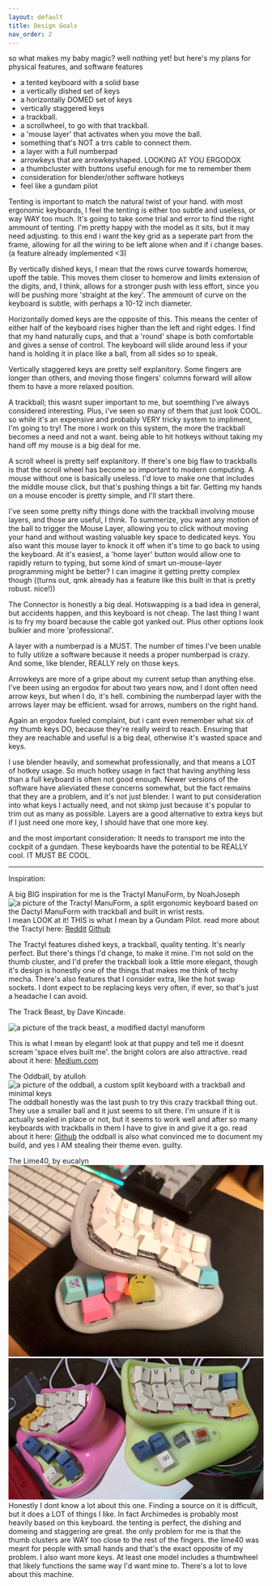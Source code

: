 ```yaml
---
layout: default
title: Design Goals
nav_order: 2
---
```



so what makes my baby magic? well nothing yet! but here's my plans for physical features, and software features
- a tented keyboard with a solid base
- a vertically dished set of keys
- a horizontally DOMED set of keys
- vertically staggered keys
- a trackball.
- a scrollwheel, to go with that trackball.
- a 'mouse layer' that activates when you move the ball.
- something that's NOT a trrs cable to connect them.
- a layer with a full numberpad
- arrowkeys that are arrowkeyshaped. LOOKING AT YOU ERGODOX
- a thumbcluster with buttons useful enough for me to remember them
- consideration for blender/other software hotkeys
- feel like a gundam pilot

Tenting is important to match the natural twist of your hand. with most ergonomic keyboards, I feel the tenting is either too subtle and useless, or way WAY too much. It's going to take some trial and error to find the right ammount of tenting. I'm pretty happy with the model as it sits, but it may need adjusting. to this end i want the key grid as a seperate part from the frame, allowing for all the wiring to be left alone when and if i change bases. (a feature already implemented <3) 

By vertically dished keys, I mean that the rows curve towards homerow, upoff the table. This moves them closer to homerow and limits extension of the digits, and, I think, allows for a stronger push with less effort, since you will be pushing more 'straight at the key'. The ammount of curve on the keyboard is subtle, with perhaps a 10-12 inch diameter. 

Horizontally domed keys are the opposite of this. This means the center of either half of the keyboard rises higher than the left and right edges. I find that my hand naturally cups, and that a 'round' shape is both comfortable and gives a sense of control. The keyboard will slide around less if your hand is holding it in place like a ball, from all sides so to speak. 

Vertically staggered keys are pretty self explanitory. Some fingers are longer than others, and moving those fingers' columns forward will allow them to have a more relaxed position. 

A trackball; this wasnt super important to me, but soemthing I've always considered interesting. Plus, i've seen so many of them that just look COOL. so while it's an expensive and probably VERY tricky system to impliment, I'm going to try! The more i work on this system, the more the trackball becomes a need and not a want. being able to hit hotkeys without taking my hand off my mouse is a big deal for me.

A scroll wheel is pretty self explanitory. If there's one big flaw to trackballs is that the scroll wheel has become so important to modern computing. A mouse without one is basically useless. I'd love to make one that includes the middle mouse click, but that's pushing things a bit far. Getting my hands on a mouse encoder is pretty simple, and I'll start there. 

I've seen some pretty nifty things done with the trackball involving mouse layers, and those are useful, I think. To summerize, you want any motion of the ball to trigger the Mouse Layer, allowing you to click without moving your hand and without wasting valuable key space to dedicated keys. You also want this mouse layer to knock it off when it's time to go back to using the keyboard. At it's easiest, a 'home layer' button would allow one to rapidly return to typing, but some kind of smart un-mouse-layer programming might be better? I can imagine it getting pretty complex though ((turns out, qmk already has a feature like this built in that is pretty robust. nice!))

The Connector is honestly a big deal. Hotswapping is a bad idea in general, but accidents happen, and this keyboard is not cheap. The last thing I want is to fry my board because the cable got yanked out. Plus other options look bulkier and more 'professional'. 

A layer with a numberpad is a MUST. The number of times I've been unable to fully utilize a software because it needs a proper numberpad is crazy. And some, like blender, REALLY rely on those keys.

Arrowkeys are more of a gripe about my current setup than anything else. I've been using an ergodox for about two years now, and I dont often need arrow keys, but when I do, it's hell. combining the numberpad layer with the arrows layer may be efficient. wsad for arrows, numbers on the right hand. 

Again an ergodox fueled complaint, but i cant even remember what six of my thumb keys DO, because they're really weird to reach. Ensuring that they are reachable and useful is a big deal, otherwise it's wasted space and keys. 

I use blender heavily, and somewhat professionally, and that means a LOT of hotkey usage. So much hotkey usage in fact that having anything less than a full keyboard is often not good enough. Newer versions of the software have alieviated these concerns somewhat, but the fact remains that they are a problem, and it's not just blender. I want to put consideration into what keys I actually need, and not skimp just because it's popular to trim out as many as possible. Layers are a good alternative to extra keys but if I just need one more key, I should have that one more key. 

and the most important consideration: It needs to transport me into the cockpit of a gundam. These keyboards have the potential to be REALLY cool. IT MUST BE COOL.

***
Inspiration:

A big BIG inspiration for me is the Tractyl ManuForm, by NoahJoseph
<img src="https://preview.redd.it/t2uywp1p19u51.jpg?width=960&crop=smart&auto=webp&s=edf70e68aaf49736964815766064eba41228f066" alt="a picture of the Tractyl ManuForm, a split ergonomic keyboard based on the Dactyl ManuForm with trackball and built in wrist rests.">
I mean LOOK at it! THIS is what I mean by a Gundam Pilot.
read more about the Tractyl here: <a href="https://www.reddit.com/r/ErgoMechKeyboards/comments/jep7c0/tractyl_manuform_dactyl_with_builtin_trackball/">Reddit</a> <a href="https://github.com/noahprince22/tractyl-manuform-keyboard">Github</a>

The Tractyl features dished keys, a trackball, quality tenting. It's nearly perfect. But there's things I'd change, to make it mine. I'm not sold on the thumb cluster, and I'd prefer the trackball look a little more elegant, though it's design is honestly one of the things that makes me think of techy mecha. There's also features that I consider extra, like the hot swap sockets. I dont expect to be replacing keys very often, if ever, so that's just a headache I can avoid. 

The Track Beast, by Dave Kincade.

<img src="https://miro.medium.com/max/1000/1*oaMaxPbLVWpIVhx8sOfnIQ.jpeg" alt="a picture of the track beast, a modified dactyl manuform">

This is what I mean by elegant! look at that puppy and tell me it doesnt scream 'space elves built me'. the bright colors are also attractive. 
read about it here: <a href="https://medium.com/@kincade/track-beast-build-log-a-trackball-dactyl-manuform-19eaa0880222">Medium.com</a>

The Oddball, by atulloh
<img src="https://atulloh.github.io/oddball/assets/images/gallery-v2-small-6.jpg" alt="a picture of the oddball, a custom split keyboard with a trackball and minimal keys">
The oddball honestly was the last push to try this crazy trackball thing out. They use a smaller ball and it just seems to sit there. I'm unsure if it is actually sealed in place or not, but it seems to work well and after so many keyboards with trackballs in them I have to give in and give it a go.
read about it here: <a href="https://atulloh.github.io/oddball/">Github</a> 
the oddball is also what convinced me to document my build, and yes I AM stealing their theme even. guilty.

The Lime40, by eucalyn
<img src="https://github.com/SpandexWizard/Archimedes/blob/main/lime40_keyboard_qjd4d.jpg?raw=true" alt="">
<img src="https://github.com/SpandexWizard/Archimedes/blob/main/lime40_keyboard_wheel_2021-02-07-s850.jpg?raw=true" alt="">
Honestly I dont know a lot about this one. Finding a source on it is difficult, but it does a LOT of things I like. In fact Archimedes is probably most heavily based on this keyboard. the tenting is perfect, the dishing and domeing and staggering are great. the only problem for me is that the thumb clusters are WAY too close to the rest of the fingers. the lime40 was meant for people with small hands and that's the exact opposite of my problem. I also want more keys. At least one model includes a thumbwheel that likely functions the same way I'd want mine to. There's a lot to love about this machine.
